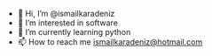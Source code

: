 - 👋 Hi, I’m @ismailkaradeniz
- 👀 I’m interested in software
- 🌱 I’m currently learning python
- 📫 How to reach me ismailkaradeniz@hotmail.com

<!---
ismailkaradeniz/ismailkaradeniz is a ✨ special ✨ repository because its `README.md` (this file) appears on your GitHub profile.
You can click the Preview link to take a look at your changes.
--->
